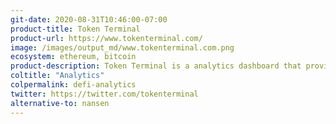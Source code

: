 ```yaml
---
git-date: 2020-08-31T10:46:00-07:00
product-title: Token Terminal
product-url: https://www.tokenterminal.com/
image: /images/output_md/www.tokenterminal.com.png
ecosystem: ethereum, bitcoin
product-description: Token Terminal is a analytics dashboard that provides traditional financial metrics on cryptoassets and defi products
coltitle: "Analytics"
colpermalink: defi-analytics
twitter: https://twitter.com/tokenterminal
alternative-to: nansen
---
```

